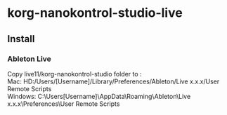 # korg-nanokontrol-studio-live

## Install

### Ableton Live
Copy live11/korg-nanokontrol-studio folder to :   
Mac: HD:/Users/[Username]/Library/Preferences/Ableton/Live x.x.x/User Remote Scripts   
Windows: C:\Users\[Username]\AppData\Roaming\Ableton\Live x.x.x\Preferences\User Remote Scripts  
